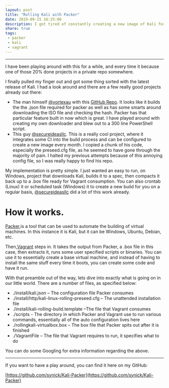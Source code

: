 ```yaml
---
layout: post
title: "Rolling Kali with Packer"
date: 2019-09-15 16:25:06
description: I got tired of constantly creating a new image of Kali for each assessment, or when just playing around with things. Plus, I wanted to keep the 'golden' image clean without any client information. So I created a script to automatically provision a Kali image using Packer.
share: true
tags:
 - packer
 - kali
 - vagrant
---
```

---

I have been playing around with this for a while, and every time it because one of those 20% done projects in a private repo somewhere.

I finally pulled my finger out and got some thing sorted with the latest release of Kali. I had a look around and there are a few really good projects already out there:
* The man himself [@vortexau](https://twitter.com/vortexau) with this [GitHub Repo](https://github.com/vortexau/Kali-Packer). It looks like it builds the the .json file required for packer as well as has some smarts around downloading the ISO file and checking the hash. Packer has that particular feature built in now which is great. I have played around with creating my own downloader and blew out to a 300 line PowerShell script.
* This guy [@secureideasllc](https://github.com/secureideasllc). This is a really cool project, where it integrates some CI into the build process and can be configured to create a new image every month. I copied a chunk of his code, especially the preseed.cfg file, as he seemed to have gone through the majority of pain. I halted my previous attempts because of this annoying config file, so I was really happy to find his repo.

My implementation is pretty simple. I just wanted an easy to run, on Windows, project that downloads Kali, builds it to a spec, then compacts it back up to a .box file ready for Vagrant consumption. You can also crontab (Linux) it or scheduled task (Windows) it to create a new build for you on a regular basis, [@secureideasllc](https://github.com/secureideasllc) did a lot of this work already.

# [](#header-1)How it works.
[Packer](https://packer.io),is a tool that can be used to automate the building of virtual machines. In this instance it is Kali, but it can be Windows, Ubuntu, Debian, etc.

Then,[Vagrant](https://www.vagrantup.com/) steps in. It takes the output from Packer, a .box file in this case, then extracts it, runs some user specified scripts or binaries. You can use it to essentially create a base virtual machine, and instead of having to install the same stuff every time it boots, you can create some code and have it run.

With that preamble out of the way, lets dive into exactly what is going on in our little world. There are a number of files, as specified below:
* ./install/kali.json – The configuration file Packer consumes
* ./install/http/kali-linux-rolling-preseed.cfg – The unattended installation file
* ./install/kali-rolling-build.template –The file that Vagrant consumes
* ./scripts - The directory in which Packer and Vagrant use to run various commands, essentially all of the auto configuration lives here
* ./rollingkali-virtualbox.box – The box file that Packer spits out after it is finished
* ./VagrantFile – The file that Vagrant requires to run, it specifies what to do

You can do some Googling for extra information regarding the above.

---

If you want to have a play around, you can find it here on my GitHub:

[https://github.com/synick/Kali-Packer](https://github.com/synick/Kali-Packer)
